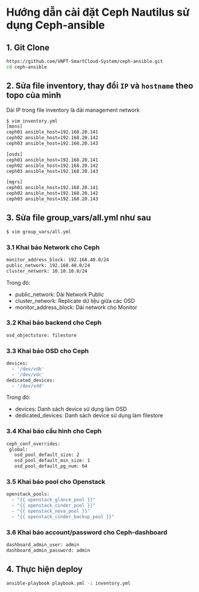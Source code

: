 # Hướng dẫn cài đặt Ceph Nautilus sử dụng Ceph-ansible
## 1. Git Clone
```sh
https://github.com/VNPT-SmartCloud-System/ceph-ansible.git
cd ceph-ansible
```
## 2. Sửa file inventory, thay đổi `IP` và `hostname` theo topo của mình

Dải IP trong file inventory là dải management network

```sh
$ vim inventory.yml
[mons]
ceph01 ansible_host=192.168.20.141
ceph02 ansible_host=192.168.20.142
ceph03 ansible_host=192.168.20.143

[osds]
ceph01 ansible_host=192.168.20.141
ceph02 ansible_host=192.168.20.142
ceph03 ansible_host=192.168.20.143

[mgrs]
ceph01 ansible_host=192.168.20.141
ceph02 ansible_host=192.168.20.142
ceph03 ansible_host=192.168.20.143
```
## 3. Sửa file group_vars/all.yml như sau
```sh
$ vim group_vars/all.yml
```
### 3.1 Khai báo Network cho Ceph
```sh
monitor_address_block: 192.168.40.0/24
public_network: 192.168.40.0/24
cluster_network: 10.10.10.0/24
```
Trong đó:
- public_network: Dải Network Public
- cluster_network: Replicate dữ liệu giữa các OSD
- monitor_address_block: Dải network cho Monitor

### 3.2 Khai báo backend cho Ceph
```sh
osd_objectstore: filestore
```
### 3.3 Khai báo OSD cho Ceph
```sh
devices:
  - '/dev/vdb'
  - '/dev/vdc'
dedicated_devices:
  - '/dev/vdd'
```
Trong đó:
- devices: Danh sách device sử dụng làm OSD
- dedicated_devices: Danh sách device sử dụng làm filestore

### 3.4 Khai báo cấu hình cho Ceph
```sh
ceph_conf_overrides:
 global:
   osd_pool_default_size: 2
   osd_pool_default_min_size: 1
   osd_pool_default_pg_num: 64
```
### 3.5 Khai báo pool cho Openstack
```sh
openstack_pools:
  - "{{ openstack_glance_pool }}"
  - "{{ openstack_cinder_pool }}"
  - "{{ openstack_nova_pool }}"
  - "{{ openstack_cinder_backup_pool }}"
```
### 3.6 Khai báo account/password cho Ceph-dashboard
```sh
dashboard_admin_user: admin
dashboard_admin_password: admin
```
## 4. Thực hiện deploy
```sh
ansible-playbook playbook.yml -i inventory.yml
```
